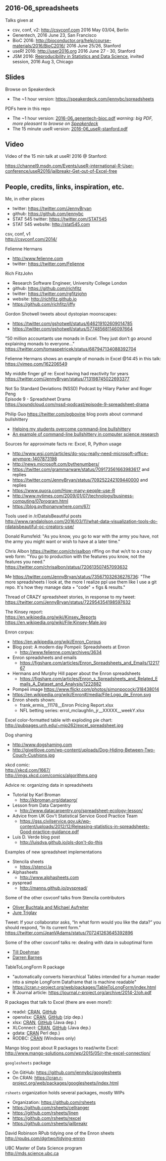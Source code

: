 ## 2016-06_spreadsheets

Talks given at

  * csv, conf, v2: <http://csvconf.com>
    2016 May 03/04, Berlin
  * Genentech, 2016 June 23, San Francisco
  * BioC 2016: <http://bioconductor.org/help/course-materials/2016/BioC2016/>
    2016 June 25/26, Stanford
  * useR! 2016: <http://user2016.org> 2016 June 27 - 30, Stanford
  * JSM 2016: [Reproducibility in Statistics and Data Science](https://www.amstat.org/meetings/jsm/2016/onlineprogram/ActivityDetails.cfm?sessionid=212538), invited session, 2016 Aug 3, Chicago

## Slides

Browse on Speakerdeck

 * The ~1 hour version: <https://speakerdeck.com/jennybc/spreadsheets>

PDFs here in this repo

  * The ~1 hour version: [2016-06_genentech-bioc.pdf](https://github.com/jennybc/2016-06_spreadsheets/blob/master/2016-06_genentech-bioc.pdf) *warning: big PDF, more pleasant to browse on [Speakerdeck](https://speakerdeck.com/jennybc/spreadsheets)*
  * The 15 minute useR version: [2016-06_useR-stanford.pdf](https://github.com/jennybc/2016-06_spreadsheets/blob/master/2016-06_useR-stanford.pdf)

## Video

Video of the 15 min talk at useR! 2016 @ Stanford:

<https://channel9.msdn.com/Events/useR-international-R-User-conference/useR2016/jailbreakr-Get-out-of-Excel-free>

## People, credits, links, inspiration, etc.

Me, in other places

  * twitter: <https://twitter.com/JennyBryan>
  * github: <https://github.com/jennybc>
  * STAT 545 twitter: <https://twitter.com/STAT545>
  * STAT 545 website: <http://stat545.com>

csv, conf, v1  
<http://csvconf.com/2014/>

Felienne Hermans  

  * <http://www.felienne.com>
  * twitter: <https://twitter.com/Felienne>

Rich FitzJohn  

  * Research Software Engineer, University College London
  * github: <https://github.com/richfitz>
  * twitter: <https://twitter.com/rgfitzjohn>
  * website: <http://richfitz.github.io>
  * <https://github.com/richfitz/jiffy>

Gordon Shotwell tweets about dystopian moonscapes:

  * <https://twitter.com/gshotwell/status/646219102609014785>
  * <https://twitter.com/gshotwell/status/577485681146097664>

"50 million accountants use monads in Excel. They just don't go around explaining monads to everyone..."  
https://twitter.com/tomaspetricek/status/687947134088392704

Felienne Hermans shows an example of monads in Excel @14:45 in this talk: <https://vimeo.com/162206549>

My middle finger gif re: Excel having had reactivity for years  
https://twitter.com/JennyBryan/status/713198745022693377

Not So Standard Deviations (NSSD) Podcast by Hilary Parker and Roger Peng  
Episode 9 - Spreadsheet Drama  
<https://soundcloud.com/nssd-podcast/episode-9-spreadsheet-drama>

Philip Guo <https://twitter.com/pgbovine> blog posts about command bullshittery

  * [Helping my students overcome command-line bullshittery](http://pgbovine.net/command-line-bullshittery.htm)
  * [An example of command-line bullshittery in computer science research](http://pgbovine.net/cmdline-bs-example.htm)
  
Sources for approximate facts re: Excel, R, Python usage

  * <http://www.wsj.com/articles/do-you-really-need-microsoft-office-anymore-1407873198>
  * <http://news.microsoft.com/bythenumbers/>
  * <https://twitter.com/grammarware/status/709173561663983617> and replies
  * <https://twitter.com/JennyBryan/status/709252242109440000> and replies
  * <https://www.quora.com/How-many-people-use-R>
  * <http://www.nytimes.com/2009/01/07/technology/business-computing/07program.html>
  * <https://blog.pythonanywhere.com/67/>
  
Tools used in /r/DataIsBeautiful posts  
<http://www.randalolson.com/2016/03/11/what-data-visualization-tools-do-rdataisbeautiful-oc-creators-use/>
  
Donald Rumsfeld: "As you know, you go to war with the army you have, not the army you might want or wish to have at a later time."

Chris Albon <https://twitter.com/chrisalbon> riffing on that w/r/t to a crazy web form: "You go to production with the features you know, not the features you need."  
<https://twitter.com/chrisalbon/status/720613507457093632> 

Me <https://twitter.com/JennyBryan/status/735671032636276736>: "The more spreadsheets I look at, the more I realize ppl use them like I use a git repo. It's how they manage data + "code" + figs & results."

Thread of CRAZY spreadsheet stories, in response to my tweet:  
<https://twitter.com/JennyBryan/status/722954354198597632>

The Kinsey report:  
<https://en.wikipedia.org/wiki/Kinsey_Reports>  
<https://en.wikipedia.org/wiki/File:Kinsey-Male.jpg>

Enron corpus:  

  * <https://en.wikipedia.org/wiki/Enron_Corpus>
  * Blog post: A modern day Pompeii: Spreadsheets at Enron
    - <http://www.felienne.com/archives/3634>
  * Enron spreadsheets and emails
    - https://figshare.com/articles/Enron_Spreadsheets_and_Emails/1221767
  * Hermans and Murphy Hill paper about the Enron spreadsheets
    - <https://figshare.com/articles/Enron_s_Spreadsheets_and_Related_Emails_A_Dataset_and_Analysis/1222882>
  * Pompeii image <https://www.flickr.com/photos/simonpocock/318438014>
  * <https://en.wikipedia.org/wiki/Enron#/media/File:Logo_de_Enron.svg>
  * Enron sheets shown:
    - frank_ermis__11178__Enron Pricing Report.xlsx
    - NFL betting series: errol_mclaughlin_jr__XXXXX__weekY.xlsx

Excel color-formatted table with exploding pie chart:  
<http://pubpages.unh.edu/~mjp262/excel_spreadsheet.jpg>

Dog shaming

  * <http://www.dogshaming.com>
  * <http://giveitlove.com/wp-content/uploads/Dog-Hiding-Between-Two-Couch-Cushions.jpg>

xkcd comic:  
<http://xkcd.com/1667/>  
<http://imgs.xkcd.com/comics/algorithms.png>

Advice re: organizing data in spreadsheets

  * Tutorial by Karl Broman
    - <http://kbroman.org/dataorg/>
  * Lesson from Data Carpentry
    - <http://www.datacarpentry.org/spreadsheet-ecology-lesson/>
  * Advice from UK Gov’t Statistical Service Good Practice Team
    - <https://gss.civilservice.gov.uk/wp-content/uploads/2012/12/Releasing-statistics-in-spreadsheets-Good-practice-guidance.pdf>
  * Luis D. Verde blog post
    - http://luisdva.github.io/pls-don't-do-this

Examples of new spreadsheet implementations

  * Stencila sheets
    - <https://stenci.la>
  * Alphasheets
    - <http://www.alphasheets.com>
  * pyspread
    - <http://manns.github.io/pyspread/>
    
Some of the other csvconf talks from Stencila contributors

  * [Oliver Buchtala and Michael Aufreiter](http://csvconf.com/#buchtalaaufreiter)
  * [Jure Triglav](http://csvconf.com/#jtriglav)
    
Tweet: If your collaborator asks, “In what form would you like the data?” you should respond, “In its current form.”  
<https://twitter.com/JeanVAdams/status/707241263645392896>

Some of the other csvconf talks re: dealing with data in suboptimal form

  * [Till Doehman](http://csvconf.com/#tdoehman)
  * [Darren Barnes](http://csvconf.com/#dbarnes)

TableToLongForm R package

  * "automatically converts hierarchical Tables intended for a human reader into a simple LongForm Dataframe that is machine readable"
  * <https://cran.r-project.org/web/packages/TableToLongForm/index.html>
  * R Journal article: <https://journal.r-project.org/archive/2014-2/oh.pdf>

R packages that talk to Excel (there are even more!):

  * readxl: [CRAN](https://cran.r-project.org/web/packages/readxl/index.html), [GitHub](https://github.com/hadley/readxl)
  * openxlsx: [CRAN](https://cran.r-project.org/web/packages/openxlsx/index.html), [GitHub](https://github.com/awalker89/openxlsx) (zip dep.)
  * xlsx: [CRAN](https://cran.r-project.org/web/packages/xlsx/index.html), [GitHub](https://github.com/dragua/xlsx) (Java dep.)
  * XLConnect: [CRAN](https://cran.r-project.org/web/packages/XLConnect/index.html), [GitHub](https://github.com/miraisolutions/xlconnect) (Java dep.)
  * gdata: [CRAN](https://cran.r-project.org/web/packages/gdata/index.html) Perl dep.)
  * RODBC: [CRAN](https://cran.r-project.org/web/packages/RODBC/index.html) (Windows only)
  
Mango blog post about R packages to read/write Excel:  
<http://www.mango-solutions.com/wp/2015/05/r-the-excel-connection/>

`googlesheets` package

  * On GitHub: <https://github.com/jennybc/googlesheets>
  * On CRAN: <https://cran.r-project.org/web/packages/googlesheets/index.html>

`rsheets` organization holds several packages, mostly WIPs

  * Organization: <https://github.com/rsheets>
  * <https://github.com/rsheets/cellranger>
  * <https://github.com/rsheets/linen>
  * <https://github.com/rsheets/rexcel>
  * <https://github.com/rsheets/jailbreakr>
  
David Robinson RPub tidying one of the Enron sheets  
<http://rpubs.com/dgrtwo/tidying-enron>

UBC Master of Data Science program  
<http://mds.science.ubc.ca>
